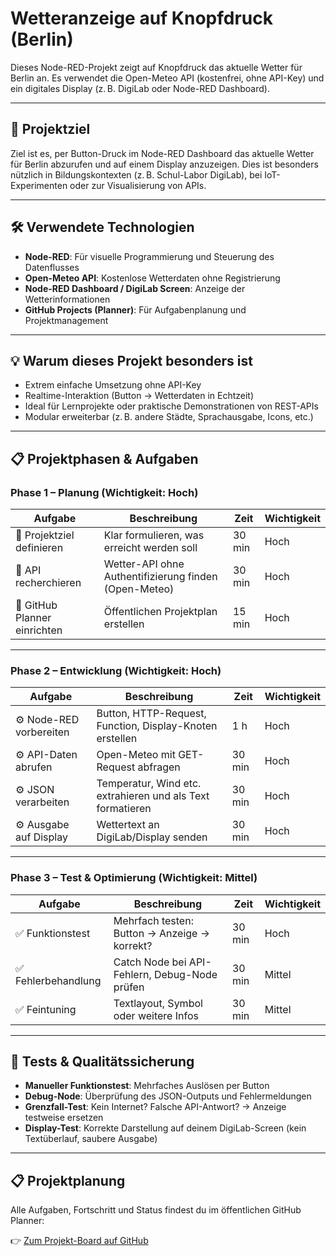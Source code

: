 # Wetteranzeige auf Knopfdruck (Berlin)

Dieses Node-RED-Projekt zeigt auf Knopfdruck das aktuelle Wetter für Berlin an. Es verwendet die Open-Meteo API (kostenfrei, ohne API-Key) und ein digitales Display (z. B. DigiLab oder Node-RED Dashboard).

---

## 🎯 Projektziel

Ziel ist es, per Button-Druck im Node-RED Dashboard das aktuelle Wetter für Berlin abzurufen und auf einem Display anzuzeigen. Dies ist besonders nützlich in Bildungskontexten (z. B. Schul-Labor DigiLab), bei IoT-Experimenten oder zur Visualisierung von APIs.

---

## 🛠 Verwendete Technologien

- **Node-RED**: Für visuelle Programmierung und Steuerung des Datenflusses
- **Open-Meteo API**: Kostenlose Wetterdaten ohne Registrierung
- **Node-RED Dashboard / DigiLab Screen**: Anzeige der Wetterinformationen
- **GitHub Projects (Planner)**: Für Aufgabenplanung und Projektmanagement

---

## 💡 Warum dieses Projekt besonders ist

- Extrem einfache Umsetzung ohne API-Key
- Realtime-Interaktion (Button → Wetterdaten in Echtzeit)
- Ideal für Lernprojekte oder praktische Demonstrationen von REST-APIs
- Modular erweiterbar (z. B. andere Städte, Sprachausgabe, Icons, etc.)

---

## 📋 Projektphasen & Aufgaben

### Phase 1 – Planung (Wichtigkeit: Hoch)

| Aufgabe | Beschreibung | Zeit | Wichtigkeit |
|--------|--------------|------|-------------|
| 📌 Projektziel definieren | Klar formulieren, was erreicht werden soll | 30 min | Hoch |
| 📌 API recherchieren | Wetter-API ohne Authentifizierung finden (Open-Meteo) | 30 min | Hoch |
| 📌 GitHub Planner einrichten | Öffentlichen Projektplan erstellen | 15 min | Hoch |

---

### Phase 2 – Entwicklung (Wichtigkeit: Hoch)

| Aufgabe | Beschreibung | Zeit | Wichtigkeit |
|--------|--------------|------|-------------|
| ⚙️ Node-RED vorbereiten | Button, HTTP-Request, Function, Display-Knoten erstellen | 1 h | Hoch |
| ⚙️ API-Daten abrufen | Open-Meteo mit GET-Request abfragen | 30 min | Hoch |
| ⚙️ JSON verarbeiten | Temperatur, Wind etc. extrahieren und als Text formatieren | 30 min | Hoch |
| ⚙️ Ausgabe auf Display | Wettertext an DigiLab/Display senden | 30 min | Hoch |

---

### Phase 3 – Test & Optimierung (Wichtigkeit: Mittel)

| Aufgabe | Beschreibung | Zeit | Wichtigkeit |
|--------|--------------|------|-------------|
| ✅ Funktionstest | Mehrfach testen: Button → Anzeige → korrekt? | 30 min | Hoch |
| ✅ Fehlerbehandlung | Catch Node bei API-Fehlern, Debug-Node prüfen | 30 min | Mittel |
| ✅ Feintuning | Textlayout, Symbol oder weitere Infos | 30 min | Mittel |

---


## 🧪 Tests & Qualitätssicherung

- **Manueller Funktionstest**: Mehrfaches Auslösen per Button
- **Debug-Node**: Überprüfung des JSON-Outputs und Fehlermeldungen
- **Grenzfall-Test**: Kein Internet? Falsche API-Antwort? → Anzeige testweise ersetzen
- **Display-Test**: Korrekte Darstellung auf deinem DigiLab-Screen (kein Textüberlauf, saubere Ausgabe)

---


## 📋 Projektplanung

Alle Aufgaben, Fortschritt und Status findest du im öffentlichen GitHub Planner:

👉 [Zum Projekt-Board auf GitHub](https://github.com/users/fr24244/projects/6)


